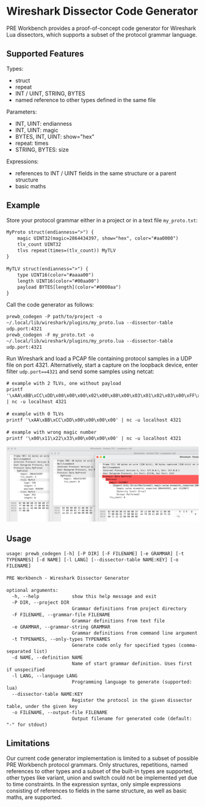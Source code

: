 # Wireshark Dissector Code Generator

PRE Workbench provides a proof-of-concept code generator for Wireshark Lua dissectors, which supports a subset 
of the protocol grammar language. 

## Supported Features
Types:
* struct
* repeat
* INT / UINT, STRING, BYTES
* named reference to other types defined in the same file

Parameters:
* INT, UINT: endianness
* INT, UINT: magic
* BYTES, INT, UINT: show="hex"
* repeat: times
* STRING, BYTES: size

Expressions:
* references to INT / UINT fields in the same structure or a parent structure 
* basic maths


## Example

Store your protocol grammar either in a project or in a text file `my_proto.txt`:

```
MyProto struct(endianness=">") {
    magic UINT32(magic=2864434397, show="hex", color="#aa0000")
    tlv_count UINT32
    tlvs repeat(times=(tlv_count)) MyTLV
}

MyTLV struct(endianness=">") {
    type UINT16(color="#aaaa00")
    length UINT16(color="#00aa00")
    payload BYTES[length](color="#0000aa")
}
```

Call the code generator as follows:

```
prewb_codegen -P path/to/project -o ~/.local/lib/wireshark/plugins/my_proto.lua --dissector-table udp.port:4321
prewb_codegen -F my_proto.txt -o ~/.local/lib/wireshark/plugins/my_proto.lua --dissector-table udp.port:4321
```

Run Wireshark and load a PCAP file containing protocol samples in a UDP file on port 4321. Alternatively, start a capture on
the loopback device, enter filter `udp.port==4321` and send some samples using netcat:

```
# example with 2 TLVs, one without payload
printf '\xAA\xBB\xCC\xDD\x00\x00\x00\x02\x00\x80\x00\x03\x01\x02\x03\x00\xFF\x00\x00' | nc -u localhost 4321

# example with 0 TLVs
printf '\xAA\xBB\xCC\xDD\x00\x00\x00\x00' | nc -u localhost 4321

# example with wrong magic number
printf '\x00\x11\x22\x33\x00\x00\x00\x00' | nc -u localhost 4321
```

![Results in Wireshark](images/ws-results.png)


## Usage
```
usage: prewb_codegen [-h] [-P DIR] [-F FILENAME] [-e GRAMMAR] [-t TYPENAMES] [-d NAME] [-l LANG] [--dissector-table NAME:KEY] [-o FILENAME]

PRE Workbench - Wireshark Dissector Generator

optional arguments:
  -h, --help            show this help message and exit
  -P DIR, --project DIR
                        Grammar definitions from project directory
  -F FILENAME, --grammar-file FILENAME
                        Grammar definitions from text file
  -e GRAMMAR, --grammar-string GRAMMAR
                        Grammar definitions from command line argument
  -t TYPENAMES, --only-types TYPENAMES
                        Generate code only for specified types (comma-separated list)
  -d NAME, --definition NAME
                        Name of start grammar definition. Uses first if unspecified
  -l LANG, --language LANG
                        Programming language to generate (supported: lua)
  --dissector-table NAME:KEY
                        Register the protocol in the given dissector table, under the given key
  -o FILENAME, --output-file FILENAME
                        Output filename for generated code (default: "-" for stdout)
```


## Limitations

Our current code generator implementation is limited to a subset of possible PRE Workbench protocol grammars. Only  structures, repetitions, named references to other types and a subset of the built-in types are supported, other types like variant, union and switch could not be implemented yet due to time constraints. 
In the expression syntax, only simple expressions consisting of references to fields in the same structure, as well as basic maths, are supported. 

